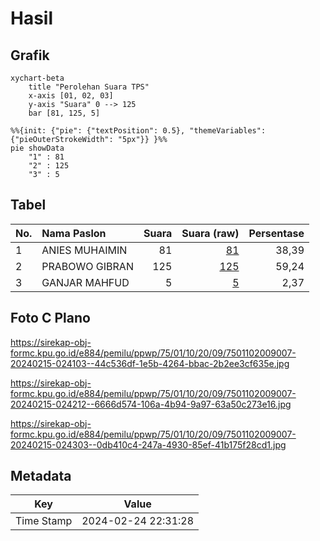 # Hasil

## Grafik

```mermaid
xychart-beta
    title "Perolehan Suara TPS"
    x-axis [01, 02, 03]
    y-axis "Suara" 0 --> 125
    bar [81, 125, 5]
```

```mermaid
%%{init: {"pie": {"textPosition": 0.5}, "themeVariables": {"pieOuterStrokeWidth": "5px"}} }%%
pie showData
    "1" : 81
    "2" : 125
    "3" : 5
```

## Tabel

| No. | Nama Paslon    | Suara | Suara (raw) | Persentase |
|:--- |:-------------- | -----:| -----------:| ----------:|
| 1   | ANIES MUHAIMIN | 81    | [81][p-1]   | 38,39      |
| 2   | PRABOWO GIBRAN | 125   | [125][p-2]  | 59,24      |
| 3   | GANJAR MAHFUD  | 5     | [5][p-3]    | 2,37       |


[p-1]: https://github.com/gigit-pemilu/pemilu-2024-75-gorontalo/blob/main/pilpres/hitung-suara/sub/75-gorontalo/sub/01-gorontalo/sub/10-telaga-biru/sub/2009-pentadio-barat/sub/007-tps/sub/paslon-1.txt
[p-2]: https://github.com/gigit-pemilu/pemilu-2024-75-gorontalo/blob/main/pilpres/hitung-suara/sub/75-gorontalo/sub/01-gorontalo/sub/10-telaga-biru/sub/2009-pentadio-barat/sub/007-tps/sub/paslon-2.txt
[p-3]: https://github.com/gigit-pemilu/pemilu-2024-75-gorontalo/blob/main/pilpres/hitung-suara/sub/75-gorontalo/sub/01-gorontalo/sub/10-telaga-biru/sub/2009-pentadio-barat/sub/007-tps/sub/paslon-3.txt

## Foto C Plano

https://sirekap-obj-formc.kpu.go.id/e884/pemilu/ppwp/75/01/10/20/09/7501102009007-20240215-024103--44c536df-1e5b-4264-bbac-2b2ee3cf635e.jpg

https://sirekap-obj-formc.kpu.go.id/e884/pemilu/ppwp/75/01/10/20/09/7501102009007-20240215-024212--6666d574-106a-4b94-9a97-63a50c273e16.jpg

https://sirekap-obj-formc.kpu.go.id/e884/pemilu/ppwp/75/01/10/20/09/7501102009007-20240215-024303--0db410c4-247a-4930-85ef-41b175f28cd1.jpg


## Metadata

| Key        | Value               |
| ---------- | ------------------- |
| Time Stamp | 2024-02-24 22:31:28 |



